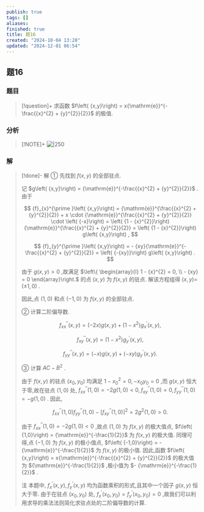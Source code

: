 ```yaml
---
publish: true
tags: []
aliases: 
finished: true
title: 题16
created: "2024-10-04 13:28"
updated: "2024-12-01 06:54"
---
```

## 题16
### 题目
> [!question]+
> 求函数 $f\left( {x,y}\right)  = x{\mathrm{e}}^{-\frac{{x}^{2} + {y}^{2}}{2}}$ 的极值.
### 分析
> [!NOTE]+
> ![|250](https://img.hwenyi.live/202411201756618.webp)
### 解
> [!done]-
> 解 ① 先找到 $f\left( {x,y}\right)$ 的全部驻点.
> 
> 记 $g\left( {x,y}\right)  = {\mathrm{e}}^{-\frac{{x}^{2} + {y}^{2}}{2}}$ . 由于
> 
> $$
> {f}_{x}^{\prime }\left( {x,y}\right)  = {\mathrm{e}}^{\frac{{x}^{2} + {y}^{2}}{2}} + x \cdot  {\mathrm{e}}^{\frac{{x}^{2} + {y}^{2}}{2}} \cdot  \left( {-x}\right)  = \left( {1 - {x}^{2}}\right) {\mathrm{e}}^{\frac{{x}^{2} + {y}^{2}}{2}} = \left( {1 - {x}^{2}}\right) g\left( {x,y}\right) ,
> $$
> 
> $$
> {f}_{y}^{\prime }\left( {x,y}\right)  =  - {xy}{\mathrm{e}}^{-\frac{{x}^{2} + {y}^{2}}{2}} = \left( {-{xy}}\right) g\left( {x,y}\right) .
> $$
> 
> 由于 $g\left( {x,y}\right)  > 0$ ,故满足 $\left\{  \begin{array}{l} 1 - {x}^{2} = 0, \\   - {xy} = 0 \end{array}\right.$ 的点 $\left( {x,y}\right)$ 为 $f\left( {x,y}\right)$ 的驻点. 解该方程组得 $\left( {x,y}\right)  =$ $\left( {\pm 1,0}\right)$ .
> 
> 因此,点 $\left( {1,0}\right)$ 和点 $\left( {-1,0}\right)$ 为 $f\left( {x,y}\right)$ 的全部驻点.
> 
> ② 计算二阶偏导数.
> 
> $$
> {f}_{xx}^{\prime \prime }\left( {x,y}\right)  = \left( {-{2x}}\right) g\left( {x,y}\right)  + \left( {1 - {x}^{2}}\right) {g}_{x}^{\prime }\left( {x,y}\right) ,
> $$
> 
> $$
> {f}_{xy}^{\prime \prime }\left( {x,y}\right)  = \left( {1 - {x}^{2}}\right) {g}_{y}^{\prime }\left( {x,y}\right) ,
> $$
> 
> $$
> {f}_{yy}^{\prime \prime }\left( {x,y}\right)  = \left( {-x}\right) g\left( {x,y}\right)  + \left( {-{xy}}\right) {g}_{y}^{\prime }\left( {x,y}\right) .
> $$
> 
> ③ 计算 ${AC} - {B}^{2}$ .
> 
> 由于 $f\left( {x,y}\right)$ 的驻点 $\left( {{x}_{0},{y}_{0}}\right)$ 均满足 $1 - {x}_{0}^{2} = 0, - {x}_{0}{y}_{0} = 0$ ,而 $g\left( {x,y}\right)$ 恒大于零,故在驻点 $\left( {1,0}\right)$ 处, ${f}_{xx}^{\prime \prime }\left( {1,0}\right)  =  - {2g}\left( {1,0}\right)  < 0,{f}_{xy}^{\prime \prime }\left( {1,0}\right)  = 0,{f}_{yy}^{\prime \prime }\left( {1,0}\right)  =  - g\left( {1,0}\right)$ . 因此,
> 
> $$
> {f}_{xx}^{\prime \prime }\left( {1,0}\right) {f}_{yy}^{\prime \prime }\left( {1,0}\right)  - {\left\lbrack  {f}_{xy}^{\prime \prime }\left( 1,0\right) \right\rbrack  }^{2} = 2{g}^{2}\left( {1,0}\right)  > 0.
> $$
> 
> 由于 ${f}_{xx}^{\prime \prime }\left( {1,0}\right)  =  - {2g}\left( {1,0}\right)  < 0$ ,故点 $\left( {1,0}\right)$ 为 $f\left( {x,y}\right)$ 的极大值点, $f\left( {1,0}\right)  = {\mathrm{e}}^{-\frac{1}{2}}$ 为 $f\left( {x,y}\right)$ 的极大值. 同理可得,点 $\left( {-1,0}\right)$ 为 $f\left( {x,y}\right)$ 的极小值点, $f\left( {-1,0}\right)  =  - {\mathrm{e}}^{-\frac{1}{2}}$ 为 $f\left( {x,y}\right)$ 的极小值. 因此,函数 $f\left( {x,y}\right)  = x{\mathrm{e}}^{-\frac{{x}^{2} + {y}^{2}}{2}}$ 的极大值为 ${\mathrm{e}}^{-\frac{1}{2}}$ ,极小值为 $- {\mathrm{e}}^{-\frac{1}{2}}$ .
> 
> 注 本题中, ${f}_{x}^{\prime }\left( {x,y}\right) ,{f}_{y}^{\prime }\left( {x,y}\right)$ 均为函数乘积的形式,且其中一个因子 $g\left( {x,y}\right)$ 恒大于零. 由于在驻点 $\left( {{x}_{0},{y}_{0}}\right)$ 处, ${f}_{x}^{\prime }\left( {{x}_{0},{y}_{0}}\right)  = {f}_{y}^{\prime }\left( {{x}_{0},{y}_{0}}\right)  = 0$ ,故我们可以利用求导的乘法法则简化求驻点处的二阶偏导数的计算.